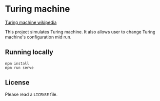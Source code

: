 # Turing machine

[Turing machine wikipedia](https://en.wikipedia.org/wiki/Turing_machine)

This project simulates Turing machine. It also allows user to change Turing machine's configuration mid run.

## Running locally

```
npm install
npm run serve
```

## License

Please read a `LICENSE` file.